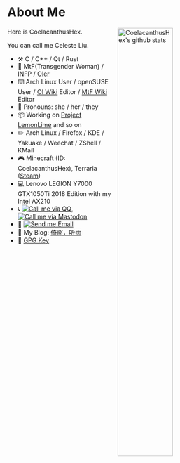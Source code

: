 # About Me

<img align="right" alt="CoelacanthusHex's github stats" width="50%" src="https://github-readme-stats.vercel.app/api?username=CoelacanthusHex&show_icons=true">

Here is CoelacanthusHex.

You can call me Celeste Liu.

- :hammer_and_pick: C / C++ / Qt / Rust
- :adult: MtF(Transgender Woman) / INFP / [OIer](https://zh.wikipedia.org/zh/Category:OIer)
- :keyboard: Arch Linux User / openSUSE User / [OI Wiki](https://github.com/OI-wiki/OI-wiki) Editor / [MtF Wiki](https://github.com/mtf-wiki/MtF-Wiki) Editor
- :adult: Pronouns: she / her / they
- :package: Working on [Project LemonLime](https://github.com/Project-LemonLime/Project_LemonLime) and so on
- :pencil2: Arch Linux / Firefox / KDE / Yakuake / Weechat / ZShell / KMail
- :video_game: Minecraft (ID: CoelacanthusHex), Terraria ([Steam](https://steamcommunity.com/id/coelacanthus/))
- :computer: Lenovo LEGION Y7000 GTX1050Ti 2018 Edition with my Intel AX210
- :telephone_receiver: [![Call me via QQ](https://img.shields.io/static/v1?label=QQ&message=1470511433&color=blue&style=flat-square)](https://wpa.qq.com/msgrd?v=3&uin=1470511433), [![Call me via Mastodon](https://img.shields.io/static/v1?label=Mastodon&message=coelacanthus@hub.mtf.party&color=blue&style=flat-square)](https://hub.mtf.party/@coelacanthus)
- :email: [![Send me Email](https://img.shields.io/static/v1?label=email&message=coelacanthus@outlook.com&color=blue&style=flat-square)](mailto:coelacanthus@outlook.com)
- :memo: My Blog: [倚窗，听雨](https://blog.coelacanthus.moe/)
- :key: [GPG Key](https://github.com/CoelacanthusHex/pub-key)



